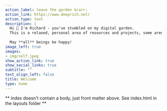 ```yaml
---
action_label: leave the garden &rarr;
action_link: https://www.deeprich.net/
action_type: text
description: |
  Hi 👋 I'm Richard - you've stumbled on my digital garden. 
  This is a relaxed, personal area of resources and projects, some aren't ready to bloom yet 🌸 
  
  May **all** beings be happy!  
image_left: true
images:
- img/self.jpeg
show_action_link: true
show_social_links: true
subtitle: ""
text_align_left: false
title: Welcome
type: home
---
```


** index doesn't contain a body, just front matter above.
See index.html in the layouts folder **
